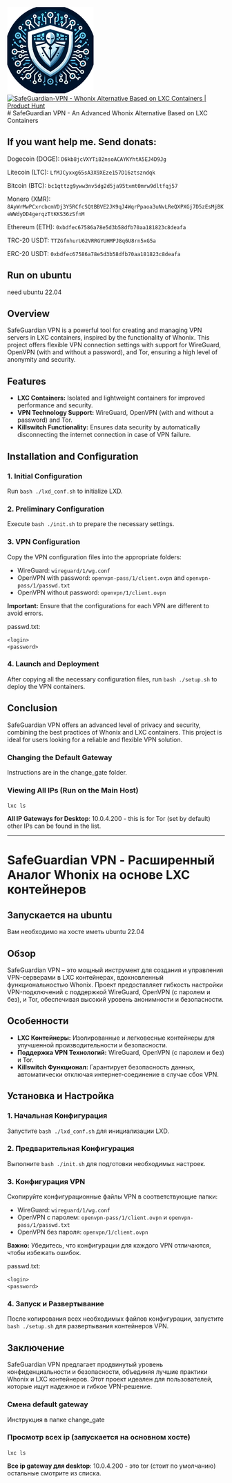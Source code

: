 <img src='logo.png' width='200'>
<a href="https://www.producthunt.com/posts/safeguardian-vpn?utm_source=badge-featured&utm_medium=badge&utm_souce=badge-safeguardian&#0045;vpn" target="_blank"><img src="https://api.producthunt.com/widgets/embed-image/v1/featured.svg?post_id=430245&theme=light" alt="SafeGuardian&#0045;VPN - Whonix&#0032;Alternative&#0032;Based&#0032;on&#0032;LXC&#0032;Containers | Product Hunt" style="width: 250px; height: 54px;" width="250" height="54" /></a>
# SafeGuardian VPN - An Advanced Whonix Alternative Based on LXC Containers 

## If you want help me. Send donats:

Dogecoin (DOGE): `D6kb8jcVXYTi82nsoACAYKYhtA5EJ4D9Jg`

Litecoin (LTC): `LfMJCyxxg65sA3X9XEze157D16ztszndqk`

Bitcoin (BTC): `bc1qttzg9yww3nv5dg2d5ja95txmt0mrw9dltfqj57`

Monero (XMR): `8AyWrMwPCxrcbcmVDj3Y5RCfcSQtBBVE2JK9qJ4WqrPpaoa3uNvLReQXPXGj7D5zEsMjBKeWWdyDD4gerqzTtKKS36zSfnM`

Ethereum (ETH): `0xbdfec67586a78e5d3b58dfb70aa181823c8deafa`

TRC-20 USDT: `TTZGfnhurU62VRRGYUHMPJ8q6U8rn5xG5a`

ERC-20 USDT: `0xbdfec67586a78e5d3b58dfb70aa181823c8deafa`


## Run on ubuntu
need ubuntu 22.04

## Overview
SafeGuardian VPN is a powerful tool for creating and managing VPN servers in LXC containers, inspired by the functionality of Whonix. This project offers flexible VPN connection settings with support for WireGuard, OpenVPN (with and without a password), and Tor, ensuring a high level of anonymity and security.

## Features
- **LXC Containers:** Isolated and lightweight containers for improved performance and security.
- **VPN Technology Support:** WireGuard, OpenVPN (with and without a password) and Tor.
- **Killswitch Functionality:** Ensures data security by automatically disconnecting the internet connection in case of VPN failure.

## Installation and Configuration

### 1. Initial Configuration
Run `bash ./lxd_conf.sh` to initialize LXD.

### 2. Preliminary Configuration
Execute `bash ./init.sh` to prepare the necessary settings.

### 3. VPN Configuration
Copy the VPN configuration files into the appropriate folders:
- WireGuard: `wireguard/1/wg.conf`
- OpenVPN with password: `openvpn-pass/1/client.ovpn` and `openvpn-pass/1/passwd.txt`
- OpenVPN without password: `openvpn/1/client.ovpn`

**Important:** Ensure that the configurations for each VPN are different to avoid errors.

passwd.txt:
```
<login>
<password>
```

### 4. Launch and Deployment
After copying all the necessary configuration files, run `bash ./setup.sh` to deploy the VPN containers.

## Conclusion
SafeGuardian VPN offers an advanced level of privacy and security, combining the best practices of Whonix and LXC containers. This project is ideal for users looking for a reliable and flexible VPN solution.

### Changing the Default Gateway
Instructions are in the change_gate folder.

### Viewing All IPs (Run on the Main Host)
`lxc ls`

**All IP Gateways for Desktop**: 
    10.0.4.200 - this is for Tor (set by default)
other IPs can be found in the list.

___
# SafeGuardian VPN - Расширенный Аналог Whonix на основе LXC контейнеров

## Запускается на ubuntu
Вам необходимо на хосте иметь ubuntu 22.04

## Обзор
SafeGuardian VPN – это мощный инструмент для создания и управления VPN-серверами в LXC контейнерах, вдохновленный функциональностью Whonix. Проект предоставляет гибкость настройки VPN-подключений с поддержкой WireGuard, OpenVPN (с паролем и без), и Tor, обеспечивая высокий уровень анонимности и безопасности.

## Особенности
- **LXC Контейнеры:** Изолированные и легковесные контейнеры для улучшенной производительности и безопасности.
- **Поддержка VPN Технологий:** WireGuard, OpenVPN (с паролем и без) и Tor.
- **Killswitch Функционал:** Гарантирует безопасность данных, автоматически отключая интернет-соединение в случае сбоя VPN.

## Установка и Настройка

### 1. Начальная Конфигурация
Запустите `bash ./lxd_conf.sh` для инициализации LXD.

### 2. Предварительная Конфигурация
Выполните `bash ./init.sh` для подготовки необходимых настроек.

### 3. Конфигурация VPN
Скопируйте конфигурационные файлы VPN в соответствующие папки:
- WireGuard: `wireguard/1/wg.conf`
- OpenVPN с паролем: `openvpn-pass/1/client.ovpn` и `openvpn-pass/1/passwd.txt`
- OpenVPN без пароля: `openvpn/1/client.ovpn`

**Важно:** Убедитесь, что конфигурации для каждого VPN отличаются, чтобы избежать ошибок.

passwd.txt:
```
<login>
<password>
```

### 4. Запуск и Развертывание
После копирования всех необходимых файлов конфигурации, запустите `bash ./setup.sh` для развертывания контейнеров VPN.

## Заключение
SafeGuardian VPN предлагает продвинутый уровень конфиденциальности и безопасности, объединяя лучшие практики Whonix и LXC контейнеров. Этот проект идеален для пользователей, которые ищут надежное и гибкое VPN-решение.

### Смена default gateway
Инструкция в папке change_gate

### Просмотр всех ip (запускается на основном хосте)
`lxc ls`

**Все ip gateway для desktop**: 
    10.0.4.200 - это tor (стоит по умолчанию)
остальные смотрите из списка.
